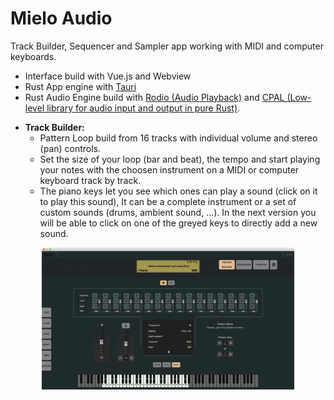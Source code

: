 <h1>Mielo Audio</h1>

Track Builder, Sequencer and Sampler app working with MIDI and computer keyboards.
<ul>
	<li>
		Interface build with Vue.js and Webview
	</li>
	<li>
		Rust App engine with <a href = 'https://tauri.studio/en/' target = '_blank'>Tauri</a> 
	</li>
	<li>
		Rust Audio Engine build with <a href = 'https://docs.rs/rodio/0.13.0/rodio/' target = '_blank'>Rodio (Audio Playback)</a> and <a href = 'https://docs.rs/cpal/0.13.1/cpal' target = '_blank'>CPAL (Low-level library for audio input and output in pure Rust)</a>.
	</li>
</ul>

<ul>
	<li>
		<b>Track Builder:</b>
		<ul>
			<li>
				Pattern Loop build from 16 tracks with individual volume and stereo (pan) controls.
			</li>
			<li>
				Set the size of your loop (bar and beat), the tempo and start playing your notes with the choosen instrument on a MIDI or computer keyboard track by track.
			</li>
			<li>
				The piano keys let you see which ones can play a sound (click on it to play this sound), It can be a complete instrument or a set of custom sounds (drums, ambient sound, ...). In the next version you will be able to click on one of the greyed keys to directly add a new sound.
			</li>
		</ul>
	</li>
</ul>



<p align="center">
	<img src="./images/mielo-1.png" width="80%" title="capture">
</p>
